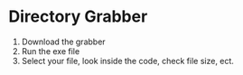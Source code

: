 Directory Grabber
=================
1. Download the grabber
2. Run the exe file
3. Select your file, look inside the code, check file size, ect.
